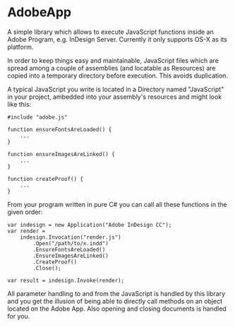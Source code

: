 # AdobeApp

A simple library which allows to execute JavaScript functions inside an Adobe
Program, e.g. InDesign Server. Currently it only supports OS-X as its platform.

In order to keep things easy and maintainable, JavaScript files which are spread
among a couple of assemblies (and locatable as Resources) are copied into a
temporary directory before execution. This avoids duplication.

A typical JavaScript you write is located in a Directory named "JavaScript" in your
project, ambedded into your assembly's resources and might look like this:

    #include "adobe.js"

    function ensureFontsAreLoaded() {
        ... 
    }

    function ensureImagesAreLinked() {
        ...
    }

    function createProof() {
        ...
    }

From your program written in pure C# you can call all these functions in the 
given order:

    var indesign = new Application("Adobe InDesign CC");
    var render =
    	indesign.Invocation("render.js")
        	.Open("/path/to/x.indd")
        	.EnsureFontsAreLoaded()
        	.EnsureImagesAreLinked()
        	.CreateProof()
        	.Close();

    var result = indesign.Invoke(render);

All parameter handling to and from the JavaScript is handled by this library
and you get the illusion of being able to directly call methods on an object
located on the Adobe App. Also opening and closing documents is handled for
you.